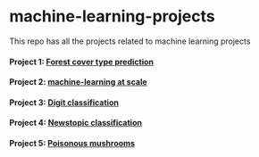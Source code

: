 # machine-learning-projects 
This repo has all the projects related to machine learning projects

#### Project 1: [Forest cover type prediction](https://github.com/jykumari/machine-learning-projects/tree/main/Applied-machine-learning/Forest-type-prediction)

#### Project 2: [machine-learning at scale](https://github.com/jykumari/machine-learning-projects/tree/main/machine-learning-at-scale)

#### Project 3: [Digit classification](https://github.com/jykumari/machine-learning-projects/blob/main/Applied-machine-learning/digit-classification.ipynb)

#### Project 4: [Newstopic classification](https://github.com/jykumari/machine-learning-projects/blob/main/Applied-machine-learning/newstopic-classification.ipynb)

#### Project 5: [Poisonous mushrooms](https://github.com/jykumari/machine-learning-projects/blob/main/Applied-machine-learning/poisonous-mushrooms.ipynb)

